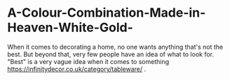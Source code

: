 # A-Colour-Combination-Made-in-Heaven-White-Gold-
When it comes to decorating a home, no one wants anything that's not the best. But beyond that, very few people have an idea of what to look for. "Best" is a very vague idea when it comes to something https://infinitydecor.co.uk/category/tableware/ .
